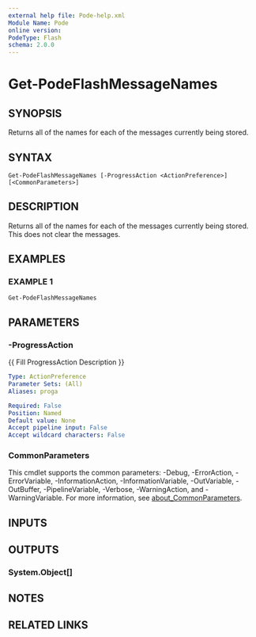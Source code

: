 ```yaml
---
external help file: Pode-help.xml
Module Name: Pode
online version:
PodeType: Flash
schema: 2.0.0
---
```


# Get-PodeFlashMessageNames

## SYNOPSIS
Returns all of the names for each of the messages currently being stored.

## SYNTAX

```
Get-PodeFlashMessageNames [-ProgressAction <ActionPreference>] [<CommonParameters>]
```

## DESCRIPTION
Returns all of the names for each of the messages currently being stored.
This does not clear the messages.

## EXAMPLES

### EXAMPLE 1
```
Get-PodeFlashMessageNames
```

## PARAMETERS

### -ProgressAction
{{ Fill ProgressAction Description }}

```yaml
Type: ActionPreference
Parameter Sets: (All)
Aliases: proga

Required: False
Position: Named
Default value: None
Accept pipeline input: False
Accept wildcard characters: False
```

### CommonParameters
This cmdlet supports the common parameters: -Debug, -ErrorAction, -ErrorVariable, -InformationAction, -InformationVariable, -OutVariable, -OutBuffer, -PipelineVariable, -Verbose, -WarningAction, and -WarningVariable. For more information, see [about_CommonParameters](http://go.microsoft.com/fwlink/?LinkID=113216).

## INPUTS

## OUTPUTS

### System.Object[]
## NOTES

## RELATED LINKS
